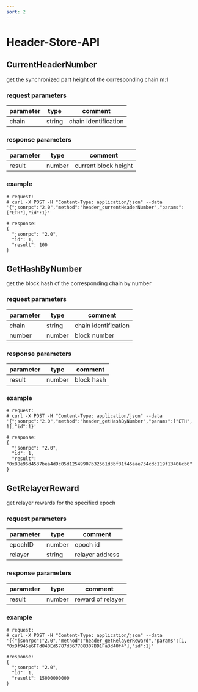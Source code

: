 ```yaml
---
sort: 2
---
```


# Header-Store-API

## CurrentHeaderNumber

get the synchronized part height of the corresponding chain m:1

### request parameters

| parameter | type   | comment |
| --------- | ------ | ------- |
| chain     | string | chain identification |

### response parameters

| parameter | type   | comment |
| --------- | ------ | ------- |
| result    | number | current block height |

### example

```shell
# request:
# curl -X POST -H "Content-Type: application/json" --data '{"jsonrpc":"2.0","method":"header_currentHeaderNumber","params":["ETH"],"id":1}'

# response:
{
  "jsonrpc": "2.0",
  "id": 1,
  "result": 100
}
```

## GetHashByNumber

get the block hash of the corresponding chain by number

### request parameters

| parameter | type   | comment |
| --------- | ------ | ------- |
| chain     | string | chain identification |
| number    | number | block number |

### response parameters

| parameter | type   | comment |
| --------- | ------ | ------- |
| result    | number | block hash |

### example

```shell
# request:
# curl -X POST -H "Content-Type: application/json" --data '{"jsonrpc":"2.0","method":"header_getHashByNumber","params":["ETH", 1],"id":1}'

# response:
{
  "jsonrpc": "2.0",
  "id": 1,
  "result": "0x88e96d4537bea4d9c05d12549907b32561d3bf31f45aae734cdc119f13406cb6"
}
```

## GetRelayerReward

get relayer rewards for the specified epoch

### request parameters

| parameter | type   | comment |
| --------- | ------ | ------- |
| epochID   | number | epoch id |
| relayer   | string | relayer address |

### response parameters

| parameter | type   | comment |
| --------- | ------ | ------- |
| result    | number | reward of relayer |

### example

```shell
# request:
# curl -X POST -H "Content-Type: application/json" --data '{{"jsonrpc":"2.0","method":"header_getRelayerReward","params":[1, "0xDf945e6FFd840Ed5787d367708307BD1Fa3d40f4"],"id":1}'

#response:
{
  "jsonrpc": "2.0",
  "id": 1,
  "result": 15000000000
}
```